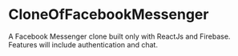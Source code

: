 # CloneOfFacebookMessenger
A Facebook Messenger clone built only with ReactJs and Firebase. Features will include authentication and chat.
